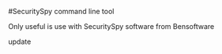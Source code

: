 #SecuritySpy command line tool

Only useful is use with SecuritySpy software from Bensoftware

update
